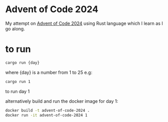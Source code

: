 # Advent of Code 2024

My attempt on [Advent of Code 2024](https://adventofcode.com/2024) using Rust language which I learn as I go along.

# to run

```bash
cargo run {day} 
```
where {day} is a number from 1 to 25 e.g:

```bash
cargo run 1
```
to run day 1

alternatively build and run the docker image for day 1:

```bash
docker build -t advent-of-code-2024 .
docker run -it advent-of-code-2024 1
```